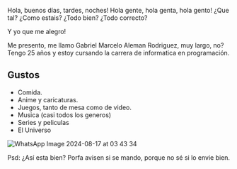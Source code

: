 Hola, buenos días, tardes, noches! Hola gente, hola genta, hola gento! ¿Que tal? ¿Como estais? ¿Todo bien? ¿Todo correcto?

Y yo que me alegro!

Me presento, me llamo Gabriel Marcelo Aleman Rodriguez, muy largo, no?
Tengo 25 años y estoy cursando la carrera de informatica en programación. 

## Gustos
* Comida.
* Anime y caricaturas.
* Juegos, tanto de mesa como de video.
* Musica (casi todos los generos)
* Series y peliculas
* El Universo

![WhatsApp Image 2024-08-17 at 03 43 34](https://github.com/user-attachments/assets/ebc08d8d-a542-41d2-8ebd-95625a87a655)


Psd: ¿Así esta bien? Porfa avisen si se mando, porque no sé si lo envie bien.
